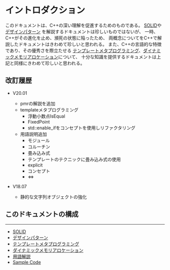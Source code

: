 # イントロダクション
このドキュメントは、C++の深い理解を促進するためのものである。
[SOLID](---)や[デザインパターン](---) を解説するドキュメントは珍しいものではないが、
一時、C++がその進化を止め、瀕死の状態に陥ったため、
両概念についてをC++で解説したドキュメントはきわめて珍しいと思われる。
また、C++の言語的な特徴であり、その優秀さを際立たせる
[テンプレートメタプログラミング](---)、[ダイナミックメモリアロケーション](---)について、
十分な知識を提供するドキュメントは上記と同様にきわめて珍しいと思われる。


## 改訂履歴
* V20.01
    * pmrの解説を追加
    * templateメタプログラミング
        * 浮動小数点IsEqual
        * FixedPoint
        * std::enable_ifをコンセプトを使用しリファクタリング
    * 用語説明追加
        * モジュール
        * コルーチン
        * 畳み込み式
        * テンプレートのテクニックに畳み込み式の使用
        * explicit
        * コンセプト
        * <=>

* V18.07
    * 静的な文字列オブジェクトの強化

## このドキュメントの構成
___

* [SOLID](---)
* [デザインパターン](---)
* [テンプレートメタプログラミング](---)
* [ダイナミックメモリアロケーション](---)
* [用語解説](---)
* [Sample Code](---)



